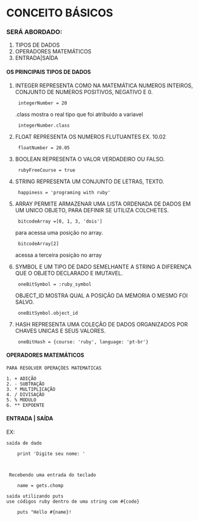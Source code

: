 # CONCEITO BÁSICOS 

### SERÁ ABORDADO:

1. TIPOS DE DADOS
2. OPERADORES MATEMÁTICOS
3. ENTRADA|SAÍDA

#### OS PRINCIPAIS TIPOS DE DADOS

1. INTEGER
    REPRESENTA COMO NA MATEMÁTICA NUMEROS INTEIROS, CONJUNTO DE NUMEROS POSITIVOS, NEGATIVO E 0.

        integerNumber = 20

    .class mostra o real tipo que foi atribuido a variavel

        integerNumber.class

2. FLOAT
    REPRESENTA OS NUMEROS FLUTUANTES EX. 10.02

        floatNumber = 20.05
3. BOOLEAN
    REPRESENTA O VALOR VERDADEIRO OU FALSO.

        rubyFreeCourse = true

4. STRING
    REPRESENTA UM CONJUNTO DE LETRAS, TEXTO.

        happiness = 'programing with ruby'

5. ARRAY 
    PERMITE ARMAZENAR UMA LISTA ORDENADA DE DADOS EM UM UNICO OBJETO, PARA DEFINIR SE UTILIZA COLCHETES.

        bitcodeArray =[0, 1, 3, 'dois']

    para acessa uma posição no array.

        bitcodeArray[2] 
    
    acessa a terceira posição no array  
    
6. SYMBOL
    E UM TIPO DE DADO SEMELHANTE A STRING A DIFERENÇA QUE O OBJETO DECLARADO E IMUTAVEL.

        oneBitSymbol = :ruby_symbol

   OBJECT_ID
    MOSTRA QUAL A POSIÇÃO DA MEMORIA O MESMO FOI SALVO.

        oneBitSymbol.object_id


7. HASH
    REPRESENTA UMA COLEÇÃO DE DADOS ORGANIZADOS POR CHAVES UNICAS E SEUS VALORES.

        oneBitHash = {course: 'ruby', language: 'pt-br'}

#### OPERADORES MATEMÁTICOS
    PARA RESOLVER OPERAÇÕES MATEMATICAS

    1. + ADIÇÃO
    2. - SUBTRAÇÃO
    3. * MULTIPLICAÇÃO
    4. / DIVISAÇÃO
    5. % MODULO
    6. ** EXPOENTE

#### ENTRADA | SAÍDA

EX:

    saída de dado

        print 'Digite seu nome: '



     Recebendo uma entrada do teclado

        name = gets.chomp

    saída utilizando puts
    use códigos ruby dentro de uma string com #{code}

        puts "Hello #{name}!

        
    


